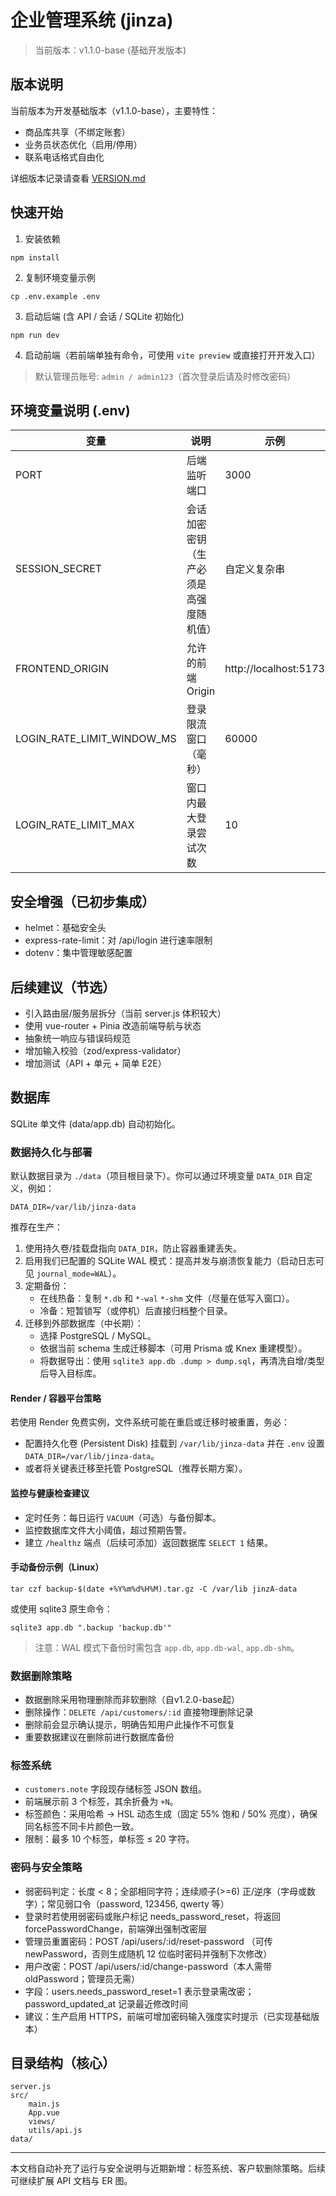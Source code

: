 # 企业管理系统 (jinza)

> 当前版本：v1.1.0-base (基础开发版本)

## 版本说明

当前版本为开发基础版本（v1.1.0-base），主要特性：
- 商品库共享（不绑定账套）
- 业务员状态优化（启用/停用）
- 联系电话格式自由化

详细版本记录请查看 [VERSION.md](VERSION.md)

## 快速开始

1. 安装依赖
```
npm install
```
2. 复制环境变量示例
```
cp .env.example .env
```
3. 启动后端 (含 API / 会话 / SQLite 初始化)
```
npm run dev
```
4. 启动前端（若前端单独有命令，可使用 `vite preview` 或直接打开开发入口）

> 默认管理员账号: `admin / admin123`（首次登录后请及时修改密码）

## 环境变量说明 (.env)
| 变量 | 说明 | 示例 |
| ---- | ---- | ---- |
| PORT | 后端监听端口 | 3000 |
| SESSION_SECRET | 会话加密密钥（生产必须是高强度随机值） | 自定义复杂串 |
| FRONTEND_ORIGIN | 允许的前端 Origin | http://localhost:5173 |
| LOGIN_RATE_LIMIT_WINDOW_MS | 登录限流窗口（毫秒） | 60000 |
| LOGIN_RATE_LIMIT_MAX | 窗口内最大登录尝试次数 | 10 |

## 安全增强（已初步集成）
- helmet：基础安全头
- express-rate-limit：对 /api/login 进行速率限制
- dotenv：集中管理敏感配置

## 后续建议（节选）
- 引入路由层/服务层拆分（当前 server.js 体积较大）
- 使用 vue-router + Pinia 改造前端导航与状态
- 抽象统一响应与错误码规范
- 增加输入校验（zod/express-validator）
- 增加测试（API + 单元 + 简单 E2E）

## 数据库
SQLite 单文件 (data/app.db) 自动初始化。

### 数据持久化与部署
默认数据目录为 `./data`（项目根目录下）。你可以通过环境变量 `DATA_DIR` 自定义，例如：

```
DATA_DIR=/var/lib/jinza-data
```

推荐在生产：
1. 使用持久卷/挂载盘指向 `DATA_DIR`，防止容器重建丢失。
2. 启用我们已配置的 SQLite WAL 模式：提高并发与崩溃恢复能力（启动日志可见 `journal_mode=WAL`）。
3. 定期备份：
	- 在线热备：复制 `*.db` 和 `*-wal` `*-shm` 文件（尽量在低写入窗口）。
	- 冷备：短暂锁写（或停机）后直接归档整个目录。
4. 迁移到外部数据库（中长期）：
	- 选择 PostgreSQL / MySQL。
	- 依据当前 schema 生成迁移脚本（可用 Prisma 或 Knex 重建模型）。
	- 将数据导出：使用 `sqlite3 app.db .dump > dump.sql`，再清洗自增/类型后导入目标库。

#### Render / 容器平台策略
若使用 Render 免费实例，文件系统可能在重启或迁移时被重置，务必：
- 配置持久化卷 (Persistent Disk) 挂载到 `/var/lib/jinza-data` 并在 `.env` 设置 `DATA_DIR=/var/lib/jinza-data`。
- 或者将关键表迁移至托管 PostgreSQL（推荐长期方案）。

#### 监控与健康检查建议
- 定时任务：每日运行 `VACUUM`（可选）与备份脚本。
- 监控数据库文件大小阈值，超过预期告警。
- 建立 `/healthz` 端点（后续可添加）返回数据库 `SELECT 1` 结果。

#### 手动备份示例（Linux）
```
tar czf backup-$(date +%Y%m%d%H%M).tar.gz -C /var/lib jinzA-data
``` 
或使用 sqlite3 原生命令：
```
sqlite3 app.db ".backup 'backup.db'"
```

> 注意：WAL 模式下备份时需包含 `app.db`, `app.db-wal`, `app.db-shm`。

### 数据删除策略
- 数据删除采用物理删除而非软删除（自v1.2.0-base起）
- 删除操作：`DELETE /api/customers/:id` 直接物理删除记录
- 删除前会显示确认提示，明确告知用户此操作不可恢复
- 重要数据建议在删除前进行数据库备份

### 标签系统
- `customers.note` 字段现存储标签 JSON 数组。
- 前端展示前 3 个标签，其余折叠为 `+N`。
- 标签颜色：采用哈希 → HSL 动态生成（固定 55% 饱和 / 50% 亮度），确保同名标签不同卡片颜色一致。
- 限制：最多 10 个标签，单标签 ≤ 20 字符。

### 密码与安全策略
- 弱密码判定：长度 < 8；全部相同字符；连续顺子(>=6) 正/逆序（字母或数字）；常见弱口令（password, 123456, qwerty 等）
- 登录时若使用弱密码或账户标记 needs_password_reset，将返回 forcePasswordChange，前端弹出强制改密层
- 管理员重置密码：POST /api/users/:id/reset-password （可传 newPassword，否则生成随机 12 位临时密码并强制下次修改）
- 用户改密：POST /api/users/:id/change-password（本人需带 oldPassword；管理员无需）
- 字段：users.needs_password_reset=1 表示登录需改密；password_updated_at 记录最近修改时间
- 建议：生产启用 HTTPS，前端可增加密码输入强度实时提示（已实现基础版本）

## 目录结构（核心）
```
server.js
src/
	main.js
	App.vue
	views/
	utils/api.js
data/
```

---
本文档自动补充了运行与安全说明与近期新增：标签系统、客户软删除策略。后续可继续扩展 API 文档与 ER 图。